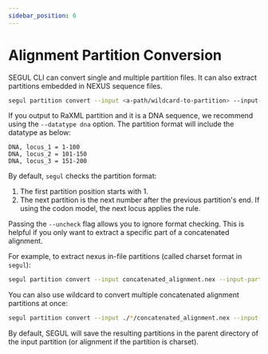 ```yaml
---
sidebar_position: 6
---
```


# Alignment Partition Conversion

SEGUL CLI can convert single and multiple partition files. It can also extract partitions embedded in NEXUS sequence files.

```Bash
segul partition convert --input <a-path/wildcard-to-partition> --input-part <input-partition-format> --output-part<output-partition-format>
```

If you output to RaXML partition and it is a DNA sequence, we recommend using the `--datatype dna` option. The partition format will include the datatype as below:

```Text
DNA, locus_1 = 1-100
DNA, locus_2 = 101-150
DNA, locus_3 = 151-200
```

By default, `segul` checks the partition format:

1. The first partition position starts with 1.
2. The next partition is the next number after the previous partition's end. If using the codon model, the next locus applies the rule.

Passing the `--uncheck` flag allows you to ignore format checking. This is helpful if you only want to extract a specific part of a concatenated alignment.

For example, to extract nexus in-file partitions (called charset format in `segul`):

```Bash
segul partition convert --input concatenated_alignment.nex --input-part charset --output-part nexus
```

You can also use wildcard to convert multiple concatenated alignment partitions at once:

```Bash
segul partition convert --input ./*/concatenated_alignment.nex --input-part charset --output-part nexus
```

By default, SEGUL will save the resulting partitions in the parent directory of the input partition (or alignment if the partition is charset).
